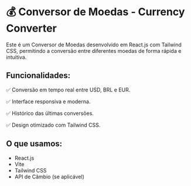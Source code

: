 # 💰 Conversor de Moedas - Currency Converter

Este é um Conversor de Moedas desenvolvido em React.js com Tailwind CSS, permitindo a conversão entre diferentes moedas de forma rápida e intuitiva.

## Funcionalidades:

✅ Conversão em tempo real entre USD, BRL e EUR.

✅ Interface responsiva e moderna.

✅ Histórico das últimas conversões.

✅ Design otimizado com Tailwind CSS.

## O que usamos:

- React.js
- Vite
- Tailwind CSS
- API de Câmbio (se aplicável)
